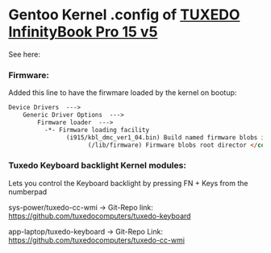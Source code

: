 # Gentoo Kernel .config of [TUXEDO InfinityBook Pro 15 v5](https://www.tuxedocomputers.com/de/Linux-Hardware/Linux-Notebooks/15-16-Zoll/TUXEDO-InfinityBook-Pro-15-v5-SILVER-Edition.tuxedo) 

See here: 

### Firmware:

Added this line to have the firwmare loaded by the kernel on bootup:

```markdown
Device Drivers  --->
    Generic Driver Options  --->
        Firmware loader  --->
          -*- Firmware loading facility
                (i915/kbl_dmc_ver1_04.bin) Build named firmware blobs into the kernel binary
                      (/lib/firmware) Firmware blobs root director </code>
```

### Tuxedo Keyboard backlight Kernel modules:

Lets you control the Keyboard backlight by pressing FN + Keys from the numberpad

sys-power/tuxedo-cc-wmi
-> Git-Repo link: https://github.com/tuxedocomputers/tuxedo-keyboard

app-laptop/tuxedo-keyboard
-> Git-Repo Link: https://github.com/tuxedocomputers/tuxedo-cc-wmi
